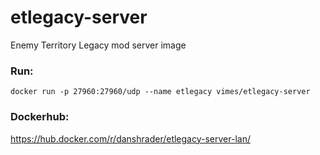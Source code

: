 # etlegacy-server
Enemy Territory Legacy mod server image

### Run:
```
docker run -p 27960:27960/udp --name etlegacy vimes/etlegacy-server
```

### Dockerhub:
https://hub.docker.com/r/danshrader/etlegacy-server-lan/
